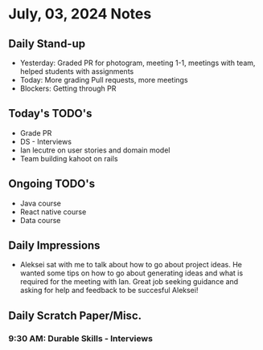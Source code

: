 # July, 03, 2024 Notes



## Daily Stand-up

* Yesterday: Graded PR for photogram, meeting 1-1, meetings with team, helped students with assignments
* Today: More grading Pull requests, more meetings 
* Blockers: Getting through PR

## Today's TODO's
* Grade PR
* DS - Interviews 
* Ian lecutre on user stories and domain model 
* Team building kahoot on rails


## Ongoing TODO's
* Java course
* React native course
* Data course


## Daily Impressions
* Aleksei sat with me to talk about how to go about project ideas. He wanted some tips on how to go about generating ideas and what is required for the meeting with Ian. Great job seeking guidance and asking for help and feedback to be succesful Aleksei!



## Daily Scratch Paper/Misc. 

### 9:30 AM: Durable Skills - Interviews

